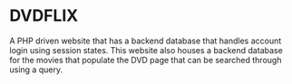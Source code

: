# DVDFLIX

A PHP driven website that has a backend database that handles account login using session states. This website also houses a backend database for the movies that populate the DVD page that can be searched through using a query.
